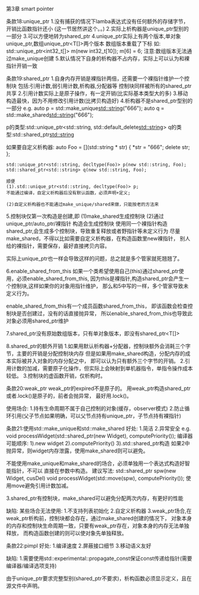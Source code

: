 第3章 smart pointer

条款18:unique_ptr
1.没有捕获的情况下lamba表达式没有任何额外的存储字节，开销比函数指针还小
(这一节居然讲这个。。)
2.实际上析构器是unique_ptr型别的一部分
3.可以方便地转为shared_ptr
4.unique_ptr实际上有两个版本,单对象unique_ptr<T>,数组unique_ptr<T[]>两个版本
数组版本重载了下标
如:
std::unique_ptr<int32_t[]> m(new int32_t[10]);
m[6] = 6;
注意:数组版本无法通过make_unique创建
5.默认情况下自身的析构器不占内存，实际上可以认为和裸指针开销一致

条款19:shared_ptr
1.自身内存开销是裸指针两倍，还需要一个裸指针维护一个控制块
包括:引用计数,弱引用计数,析构器,分配器等
控制块同样被所有的shared_ptr共享
2.引用计数实际上是原子操作，有一定开销(比实际基本类型大的多)
3.移动构造最快，因为不用修改引用计数(比拷贝构造好)
4.析构器不是shared_ptr型别的一部分
e.g.
    auto p = std::make_unique<std::string>("666");
    auto q = std::make_shared<std::string>("666");

p的类型:std::unique_ptr<std::string, std::default_delete<std::string>>
q的类型:std::shared_ptr<std::string>

如果要自定义析构器:
    auto Foo = [](std::string * str) {
        *str = "666";
        delete str;
    };

    std::unique_ptr<std::string, decltype(Foo)> p(new std::string, Foo);
    std::shared_ptr<std::string> q(new std::string, Foo);

    顺便
    (1).std::unique_ptr<std::string, decltype(Foo)> p;
    不能通过编译，自定义析构器后没有默认函数，必须声明+定义;
    
    (2)自定义析构器也不能通过make_unique/shared来做，只能按老的方法来

5.控制块仅第一次构造是创建,即
(1)make_shared生成控制块
(2)通过unique_ptr/auto_ptr/裸指针 构造会生成控制块
使用同一个裸指针构造shared_ptr,会生成多个控制块，导致重复释放或者野指针等未定义行为
尽量make_shared，不得以比如需要自定义析构器，在构造函数里new裸指针，
别人给的裸指针，需要保存，最好直接拷贝内容。

实际上unique_ptr也一样会导致这样的问题，总之就是多个管家就死翘翘了。

6.enable_shared_from_this
如果一个类希望使用自己(this)通过shared_ptr使用，必须enable_shared_from_this,
因为this是裸指针,构造shared_ptr会产生一个控制块,这样如果你的对象用指针维护，
那么和5中写的一样，多个管家导致未定义行为。

enable_shared_from_this有一个成员函数shared_from_this，
即该函数会检查控制块是否创建过，没有的话直接抛异常，
所以enable_shared_from_this也导致此对象必须用shared_ptr维护

7.shared_ptr没有原始数组版本，只有单对象版本，即没有shared_ptr<T[]>

8.shared_ptr的额外开销
1.如果用默认析构器+分配器，控制块额外会消耗三个字节，主要的开销是分配控制块内存
但是如果用make_shared构造，分配内存的成本实际被并入对象的内存分配之中，
即可以认为只有额外三个字节的开销。
2.引用计数的加减，需要原子化操作，但实际上会映射到单机器指令，单指令操作成本较低。
3.控制块的虚函数开销，仅析构时。

条款20:weak_ptr
weak_ptr的expired不是原子的。
用weak_ptr构造shared_ptr或者.lock()是原子的，前者会抛异常，
最好用.lock()。

使用场合:
1.持有生命周期不属于自己控制的对象(缓存，observer模式)
2.防止循环引用(父子节点如果明确，可以父节点持有unique_ptr，子节点持有裸指针)

条款21:使用std::make_unique和std::make_shared
好处:
1.简洁
2.异常安全
e.g.
void processWidget(std::shared_ptr<Widget>(new Widget), computePriority());
编译器可能顺序:
1).new widget
2).computePriority()
3).std::shared_ptr构造
如果2中抛异常，则widget内存泄露，使用make_shared则可以避免。

不能使用make_unique和make_shared的场合，必须单独用一个表达式构造好智能指针，不可以
直接在参数中构造。
建议写法:
std::shared_ptr<Widget> spw(new Widget, cusDel)
void processWidget(std::move(spw), computePriority());
使用move避免引用计数加减。

3.shared_ptr有控制块，make_shared可以避免分配两次内存，有更好的性能

缺陷:
某些场合无法使用:
1.不支持列表初始化
2.自定义析构器
3.weak_ptr场合,在weak_ptr析构前，控制块都会存在，通过make_shared创建的情况下，
对象本身的内存和控制块生命周期一致，只要有weak_ptr存在，对象本身的内存无法单独释放，
而构造函数创建的则可以使对象先单独释放。

条款22:pimpl
好处:
1.编译速度
2.屏蔽接口细节
3.移动语义友好

缺陷:
1.需要使用std::experimental::propagate_const保证const传递给指针(需要编译器/编译选项支持)

由于unique_ptr要求完整型别(shared_ptr不要求)，析构函数必须显示定义，且在源文件中声明。



    
